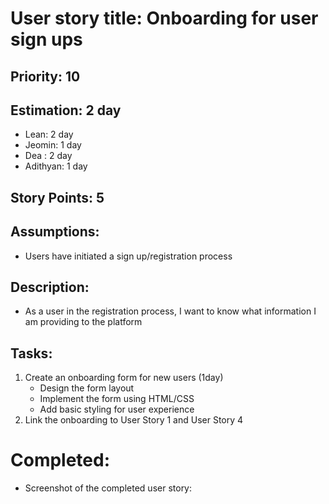 # User story title: Onboarding for user sign ups

## Priority: 10 

## Estimation: 2 day
- Lean: 2 day
- Jeomin: 1 day
- Dea : 2 day
- Adithyan: 1 day

## Story Points: 5

## Assumptions:
- Users have initiated a sign up/registration process

## Description: 
- As a user in the registration process, I want to know what information I am providing to the platform

## Tasks:
1. Create an onboarding form for new users (1day)
    - Design the form layout
    - Implement the form using HTML/CSS
    - Add basic styling for user experience
2. Link the onboarding to User Story 1 and User Story 4


# Completed:
* Screenshot of the completed user story:


